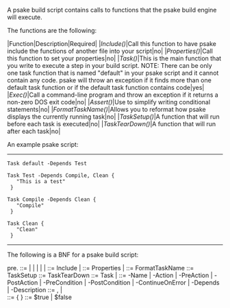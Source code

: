 A psake build script contains calls to functions that the psake build engine will execute.

The functions are the following:

|Function|Description|Required|
|_Include()_|Call this function to have psake include the functions of another file into your script|no|
|_Properties()_|Call this function to set your properties|no|
|_Task()_|This is the main function that you write to execute a step in your build script. NOTE: There can be only one task function that is named "default" in your psake script and it cannot contain any code. psake will throw an exception if it finds more than one default task function or if the default task function contains code|yes|
|_Exec()_|Call a command-line program and throw an exception if it returns a non-zero DOS exit code|no|
|_Assert()_|Use to simplify writing conditional statements|no|
|_FormatTaskName()_|Allows you to reformat how psake displays the currently running task|no|
|_TaskSetup()_|A function that will run before each task is executed|no|
|_TaskTearDown()_|A function that will run after each task|no|

An example psake script:
<hr/>

```
Task default -Depends Test

Task Test -Depends Compile, Clean {
   "This is a test"
 }

Task Compile -Depends Clean {
   "Compile"
 }

Task Clean {
   "Clean"
 }
```
<hr/>
<p>The following is a BNF for a psake build script:</p>

pre. <BuildScript> ::= <Includes> 
                | <Properties>
                | <FormatTaskName> 
                | <TaskSetup> 
                | <TaskTearDown> 
                | <Tasks> 
<Includes> ::= Include <StringLiteral> | <Includes>
<Properties> ::= Properties <ScriptBlock> | <Properties>
<FormatTaskName> ::= FormatTaskName <Stringliteral>
<TaskSetup> ::= TaskSetup <ScriptBlock>
<TaskTearDown> ::= TaskTearDown <ScriptBlock>
<Tasks> ::= Task <TaskParameters> | <Tasks>
<TaskParameters> ::= -Name <StringLiteral> 
			| -Action <ScriptBlock> 
			| -PreAction <ScriptBlock> 
			| -PostAction <ScriptBlock> 
			| -PreCondition <ScriptBlock>
			| -PostCondition <ScriptBlock>
			| -ContinueOnError <Boolean>
			| -Depends <TaskNames>
			| -Description <StringLiteral>
<TaskNames> ::= <StringLiteral>, | <TaskNames>				
<ScriptBlock> ::= { <PowerShellStatements> }
<Boolean> ::= $true | $false